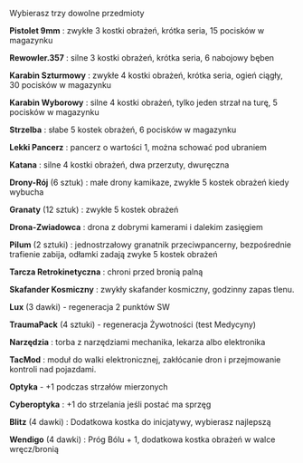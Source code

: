Wybierasz trzy dowolne przedmioty

**Pistolet 9mm** : zwykłe 3 kostki obrażeń, krótka seria, 15 pocisków w magazynku

**Rewowler.357** : silne 3 kostki obrażeń, krótka seria, 6 nabojowy bęben

**Karabin Szturmowy** : zwykłe 4 kostki obrażeń, krótka seria, ogień ciągły, 30 pocisków w magazynku

**Karabin Wyborowy** : silne 4 kostki obrażeń, tylko jeden strzał na turę, 5 pocisków w magazynku

**Strzelba** : słabe 5 kostek obrażeń, 6 pocisków w magazynku

**Lekki Pancerz** : pancerz o wartości 1, można schować pod ubraniem

**Katana** : silne 4 kostki obrażeń, dwa przerzuty, dwuręczna

**Drony-Rój** (6 sztuk) : małe drony kamikaze, zwykłe 5 kostek obrażeń kiedy wybucha

**Granaty** (12 sztuk) : zwykłe 5 kostek obrażeń

**Drona-Zwiadowca** : drona z dobrymi kamerami i dalekim zasięgiem

**Pilum** (2 sztuki) : jednostrzałowy granatnik przeciwpancerny, bezpośrednie trafienie zabija, odłamki zadają zwyke 5 kostek obrażeń

**Tarcza Retrokinetyczna** : chroni przed bronią palną

**Skafander Kosmiczny** : zwykły skafander kosmiczny, godzinny zapas tlenu.

**Lux** (3 dawki) - regeneracja 2 punktów SW

**TraumaPack** (4 sztuki) - regeneracja Żywotności (test Medycyny)

**Narzędzia** : torba z narzędziami mechanika, lekarza albo elektronika

**TacMod** : moduł do walki elektronicznej, zakłócanie dron i przejmowanie kontroli nad pojazdami.

**Optyka** - +1 podczas strzałów mierzonych

**Cyberoptyka** : +1 do strzelania jeśli postać ma sprzęg

**Blitz** (4 dawki) : Dodatkowa kostka do inicjatywy, wybierasz najlepszą

**Wendigo** (4 dawki) : Próg Bólu + 1, dodatkowa kostka obrażeń w walce wręcz/bronią
